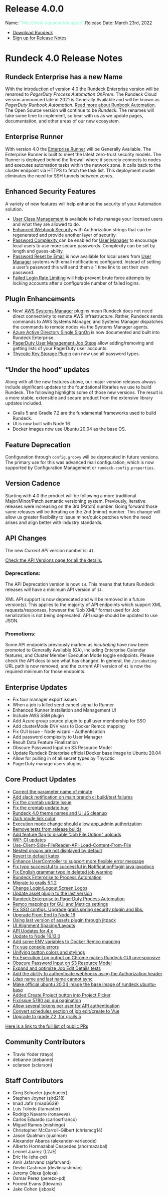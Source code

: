 # Release 4.0.0

Name: <span style="color: aquamarine"><span class="glyphicon glyphicon-apple"></span> "Macchiato aquamarine apple"</span>
Release Date: March 23rd, 2022

- [Download Rundeck](https://download.rundeck.com/)
- [Sign up for Release Notes](https://www.rundeck.com/release-notes-signup)

# Rundeck 4.0 Release Notes

## Rundeck Enterprise has a new Name

With the introduction of version 4.0 the Rundeck Enterprise version will be renamed to _PagerDuty Process Automation OnPrem_.  The Rundeck Cloud version announced late in 2021 is Generally Available and will be known as _PagerDuty Runbook Automation._ [Read more about Runbook Automation](/about/cloud/index.md). The Open Source version will continue to be _Rundeck._  The renames will take some time to implement, so bear with us as we update pages, documentation, and other areas of our new ecosystem.

## Enterprise Runner

With version 4.0 the [Enterprise Runner](/administration/runner/) will be Generally Available. The Enterprise Runner is built to meet the latest zero-trust security models. The Runner is deployed behind the firewall where it securely connects to nodes and executes automation tasks within the network zone. It calls back to the cluster endpoint via HTTPS to fetch the task list. This deployment model eliminates the need for SSH tunnels between zones.

## Enhanced Security Features

A variety of new features will help enhance the security of your Automation solution.

* [User Class Management](/manual/user-management/user-classes.md) is available to help manage your licensed users and what they are allowed to do.
* [Enhanced Webhook Security](/manual/webhooks.html#webhook-http-authorization-string) with Authorization strings that can be regenerated and provide another layer of security.
* [Password Complexity ](/administration/security/password-security.md)can be enabled for [User Manager](/manual/user-management/user-mgmt.md) to encourage local users to use more secure passwords.  Complexity can be set by length and guess-ability.
* [Password Reset by Email](/manual/user-management/password-reset.md) is now available for local users from [User Manager](/manual/user-management/user-mgmt.md) systems with email notifications configured.  Instead of setting a user’s password this will send them a 1 time link to set their own password.
* [Failed Login Rate Limiting](/administration/security/ratelimiting.md) will help prevent brute force attempts by locking accounts after a configurable number of failed logins.

## Plugin Enhancements

* New! [AWS Systems Manager](/manual/projects/node-execution/aws-ssm.md) plugins mean Rundeck does not need direct connectivity to remote AWS infrastructure. Rather, Rundeck sends commands to AWS Systems Manager, and Systems Manager dispatches the commands to remote nodes via the Systems Manager agents.
* [Azure Active Directory Single SignOn](/administration/security/sso/azure-sso.md) is now documented and built into Rundeck Enterprise.  
* [PagerDuty User Management Job Steps](/manual/workflow-steps/pagerduty.md) allow adding/removing and getting lists of your PagerDuty user accounts.
* [Thycotic Key Storage Plugin](/manual/key-storage/storage-plugins/thycotic-storage.md) can now use all password types.


## “Under the hood” updates

Along with all the new features above, our major version releases always include significant updates to the foundational libraries we use to build Rundeck.  The following highlights some of those new versions. The result is a more stable, extensible and secure product from the extensive library updates included.

* Grails 5 and Gradle 7.2 are the fundamental frameworks used to build Rundeck.
* UI is now built with Node 16
* Docker images now use Ubuntu 20.04 as the base OS.

## Feature Deprecation

Configuration through `config.groovy` will be deprecated in future versions.  The primary use for this was advanced mail configuration, which is now supported by Configuration Management or `rundeck-config.properties`.

## Version Cadence

Starting with 4.0 the product will be following a more traditional Major/Minor/Patch semantic versioning system. Previously, iterative releases were increasing on the 3rd (Patch) number.  Going forward those same releases will be iterating on the 2nd (minor) number.  This change will allow us greater flexibility to issue minor/quick patches when the need arises and align better with industry standards.

## API Changes

The new _Current API_ version number is: `41`.

[Check the API Versions page for all the details.](/api/rundeck-api-versions.md)

### Deprecations:

The API Deprecation version is now: `14`. This means that future Rundeck releases will have a minimum API version of `14`.

XML API support is now deprecated and will be removed in a future version(s). This applies to the majority of API endpoints which support XML requests/responses, however the “Job XML” format used for Job serialization is not being deprecated. API usage should be updated to use JSON.

### Promotions:

Some API endpoints previously marked as _incubating_ have now been promoted to Generally Available (GA), including Enterprise Calendar features, and Cluster Member Execution Mode toggle endpoints. Please check the API docs to see what has changed. In general, the `/incubating` URL path is now removed, and the current API version of `41` is now the required minimum for those endpoints.

## Enterprise Updates

* Fix tour manager export issues
* When a job is killed send cancel signal to Runner
* Enhanced Runner Installation and Management UI
* Include AWS SSM plugin
* Add Azure group source plugin to pull user membership for SSO
* Add clusterMode ENV vars to Docker Remco mapping
* Fix GUI issue - Node wizard - Authentication
* Add password complexity to User Manager
* Result Data Feature Finalization
* Obscure Password Input on S3 Resource Model
* Update Rundeck Enterprise official Docker base image to Ubuntu 20.04
* Allow for pulling in of all secret types by Thycotic
* PagerDuty manage users plugins

## Core Product Updates

* [Correct the parameter name of minute](https://github.com/rundeck/rundeck/pull/7586)
* [Add slack notification on main branch ci build/test failures](https://github.com/rundeck/rundeck/pull/7585)
* [Fix the crontab update issue](https://github.com/rundeck/rundeck/pull/7582)
* [Fix the crontab update bug](https://github.com/rundeck/rundeck/pull/7579)
* [Rundeck 4.0 theme names and UI JS cleanup](https://github.com/rundeck/rundeck/pull/7578)
* [Dark mode link color](https://github.com/rundeck/rundeck/pull/7576)
* [Execution mode change should allow app_admin authorization](https://github.com/rundeck/rundeck/pull/7574)
* [Remove tests from release builds](https://github.com/rundeck/rundeck/pull/7573)
* [Add feature flag to disable &quot;Job File Option&quot; uploads](https://github.com/rundeck/rundeck/pull/7569)
* [WIP: CI updates](https://github.com/rundeck/rundeck/pull/7568)
* [Use-Client-Side-FileReader-API-Load-Content-From-File](https://github.com/rundeck/rundeck/pull/7567)
* [Nested groups are not displayed by default](https://github.com/rundeck/rundeck/pull/7560)
* [Revert to default katex](https://github.com/rundeck/rundeck/pull/7559)
* [Enhance UserController to support more flexible error message](https://github.com/rundeck/rundeck/pull/7554)
* [Fix typo successful to successful in NotificationPlugin.java javadocs](https://github.com/rundeck/rundeck/pull/7550)
* [Fix English grammar typo in deleted job warning](https://github.com/rundeck/rundeck/pull/7548)
* [Rundeck Enterprise to Process Automation](https://github.com/rundeck/rundeck/pull/7540)
* [Migrate to grails 5.1.2](https://github.com/rundeck/rundeck/pull/7539)
* [Change Login/Logout Screen Logos](https://github.com/rundeck/rundeck/pull/7537)
* [Update asset plugin to the last version](https://github.com/rundeck/rundeck/pull/7534)
* [Rundeck Enterprise to PagerDuty Process Automation](https://github.com/rundeck/rundeck/pull/7533)
* [Remco mappings for GUI and Metrics settings](https://github.com/rundeck/rundeck/pull/7532)
* [Fix SSO configs. Upgrade grails spring security plugin and libs.](https://github.com/rundeck/rundeck/pull/7530)
* [Upgrade Front End to Node 16](https://github.com/rundeck/rundeck/pull/7526)
* [Using last version of assets plugin through jitpack](https://github.com/rundeck/rundeck/pull/7525)
* [UI Alignment Spacing/Layouts](https://github.com/rundeck/rundeck/pull/7524)
* [API Updates for 4.x](https://github.com/rundeck/rundeck/pull/7523)
* [Update to Node 16.13.0](https://github.com/rundeck/rundeck/pull/7522)
* [Add some ENV variables to Docker Remco mapping](https://github.com/rundeck/rundeck/pull/7519)
* [Fix vue console errors](https://github.com/rundeck/rundeck/pull/7512)
* [Unifying button colors and stylings](https://github.com/rundeck/rundeck/pull/7509)
* [Fix Execution Log output on Chrome makes Rundeck GUI unresponsive](https://github.com/rundeck/rundeck/pull/7508)
* [Obscure Password Input on S3 Resource Model](https://github.com/rundeck/rundeck/pull/7503)
* [Expand and optimize Job Edit Details tests](https://github.com/rundeck/rundeck/pull/7498)
* [Add the ability to authenticate webhooks using the Authorization header](https://github.com/rundeck/rundeck/pull/7495)
* [Ldap name and last name cannot sync](https://github.com/rundeck/rundeck/pull/7493)
* [Make official ubuntu 20.04 image the base image of rundeck ubuntu-base ](https://github.com/rundeck/rundeck/pull/7486)
* [Added Create Project button into Project Picker](https://github.com/rundeck/rundeck/pull/7481)
* [Fix/issue 5780 api gui pagination](https://github.com/rundeck/rundeck/pull/7479)
* [Allow several tokens per user for API authentication](https://github.com/rundeck/rundeck/pull/7411)
* [Convert schedules section of job edit/create to Vue](https://github.com/rundeck/rundeck/pull/7394)
* [Upgrade to grade 7.2, for grails 5](https://github.com/rundeck/rundeck/pull/7333)

[Here is a link to the full list of public PRs](https://github.com/rundeck/rundeck/pulls?q=is%3Apr+milestone%3A4.0.0+is%3Aclosed)

## Community Contributors

* Travis Yoder (trayo)
* debanne (debanne)
* sclarson (sclarson)

## Staff Contributors

* Greg Schueler (gschueler)
* Stephen Joyner (sjrd218)
* Imad Jafir (imad6639)
* Luis Toledo (ltamaster)
* Rodrigo Navarro (ronaveva)
* Carlos Eduardo (carlosrfranco)
* Miguel Ramos (mishingo)
* Christopher McCarroll-Gilbert (chrismcg14)
* Jason Qualman (qualman)
* Alexander Abarca (alexander-variacode)
* Alberto Hormazabal Cespedes (ahormazabal)
* Leonel Juarez (L2JE)
* Eric He (ehe-pd)
* Amir Jafarvand (ajafarvand)
* Devlin Cashman (devlincashman)
* Jeremy Olexa (jolexa)
* Osmar Perez (perezo-pd)
* Forrest Evans (fdevans)
* Jake Cohen (jsboak)
